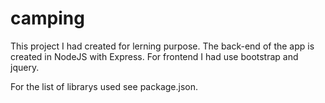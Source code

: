 # camping

This project I had created for lerning purpose. The back-end of the app is created in NodeJS with Express. For frontend I had use bootstrap and jquery.

For the list of librarys used see package.json.
